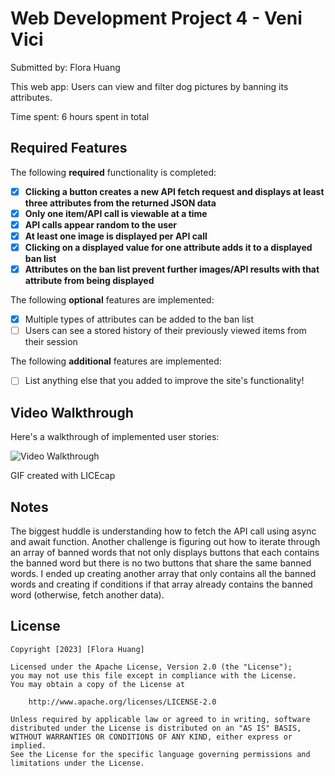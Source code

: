 # Web Development Project 4 - Veni Vici

Submitted by: Flora Huang

This web app: Users can view and filter dog pictures by banning its attributes.

Time spent: 6 hours spent in total

## Required Features

The following **required** functionality is completed:

- [x] **Clicking a button creates a new API fetch request and displays at least three attributes from the returned JSON data**
- [x] **Only one item/API call is viewable at a time**
- [x] **API calls appear random to the user**
- [x] **At least one image is displayed per API call**
- [x] **Clicking on a displayed value for one attribute adds it to a displayed ban list**
- [x] **Attributes on the ban list prevent further images/API results with that attribute from being displayed**

The following **optional** features are implemented:

- [x] Multiple types of attributes can be added to the ban list
- [ ] Users can see a stored history of their previously viewed items from their session

The following **additional** features are implemented:

* [ ] List anything else that you added to improve the site's functionality!

## Video Walkthrough

Here's a walkthrough of implemented user stories:

<img src='https://github.com/fhuan10/Veni-Vici/blob/master/veni-vici-walkthrough.gif' title='Video Walkthrough' width='' alt='Video Walkthrough' />

<!-- Replace this with whatever GIF tool you used! -->
GIF created with LICEcap 
<!-- Recommended tools:
[Kap](https://getkap.co/) for macOS
[ScreenToGif](https://www.screentogif.com/) for Windows
[peek](https://github.com/phw/peek) for Linux. -->

## Notes

The biggest huddle is understanding how to fetch the API call using async and await function.
Another challenge is figuring out how to iterate through an array of banned words that not only displays buttons that each contains the banned word but there is no
two buttons that share the same banned words. I ended up creating another array that only contains all the banned words and creating if conditions if that array already
contains the banned word (otherwise, fetch another data).

## License

    Copyright [2023] [Flora Huang]

    Licensed under the Apache License, Version 2.0 (the "License");
    you may not use this file except in compliance with the License.
    You may obtain a copy of the License at

        http://www.apache.org/licenses/LICENSE-2.0

    Unless required by applicable law or agreed to in writing, software
    distributed under the License is distributed on an "AS IS" BASIS,
    WITHOUT WARRANTIES OR CONDITIONS OF ANY KIND, either express or implied.
    See the License for the specific language governing permissions and
    limitations under the License.
